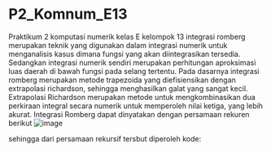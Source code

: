 # P2_Komnum_E13
Praktikum 2 komputasi numerik kelas E kelompok 13
integrasi romberg merupakan teknik yang digunakan dalam integrasi numerik untuk menganalisis kasus dimana fungsi yang akan diintegrasikan tersedia.
Sedangkan integrasi numerik sendiri merupakan perhitungan aproksimasi luas daerah di bawah fungsi pada selang tertentu.
Pada dasarnya integrasi romberg merupakan metode trapezoida yang diefisiensikan dengan extrapolasi richardson, sehingga menghasilkan galat yang sangat kecil.
Extrapolasi Richardson merupakan metode untuk mengkombinasikan dua perkiraan integral secara numerik untuk memperoleh nilai ketiga, yang lebih akurat.
Integrasi Romberg dapat dinyatakan dengan persamaan rekuren berikut
![image](https://user-images.githubusercontent.com/92217730/208698124-e64ef365-61a9-4c68-a458-356e927e2af4.png)

sehingga dari persamaan rekursif tersbut diperoleh kode:
